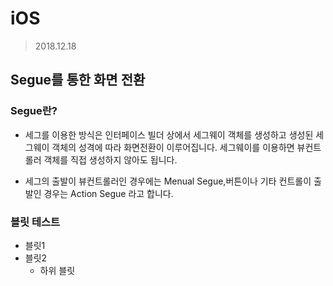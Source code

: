 # iOS

> 2018.12.18

## Segue를 통한 화면 전환

### Segue란?
-  세그를 이용한 방식은 인터페이스 빌더 상에서 세그웨이 객체를 생성하고 생성된 세그웨이 객체의 성격에 따라 화면전환이 이루어집니다.
 세그웨이를 이용하면 뷰컨트롤러 객체를 직접 생성하지 않아도 됩니다.
 
 -  세그의 출발이 뷰컨트롤러인 경우에는 Menual Segue,버튼이나 기타 컨트롤이 출발인 경우는 Action Segue 라고 합니다.

### 블릿 테스트

- 블릿1
- 블릿2
  - 하위 블릿
